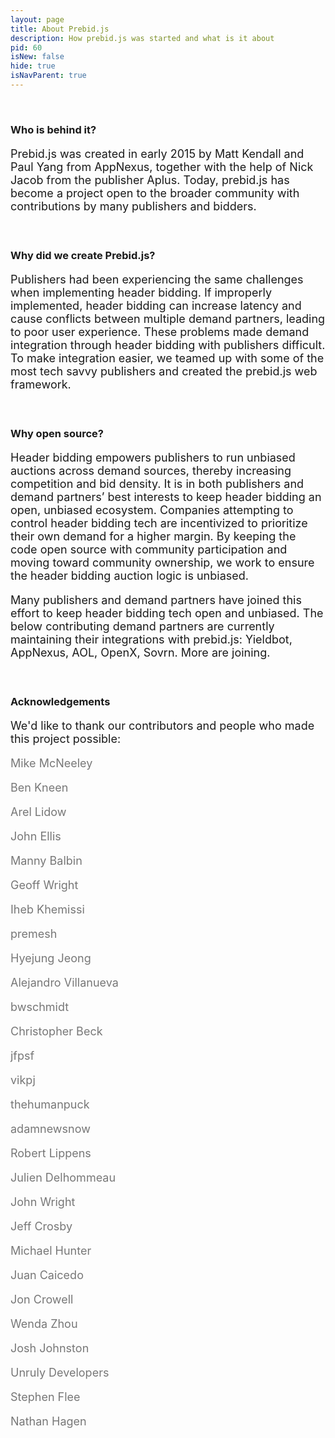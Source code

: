 ```yaml
---
layout: page
title: About Prebid.js
description: How prebid.js was started and what is it about
pid: 60
isNew: false
hide: true
isNavParent: true
---
```


<style>

p {
	font-size: 18px;
}


</style>

<br>

<div class="bs-docs-section" markdown="1">

### Who is behind it?

Prebid.js was created in early 2015 by Matt Kendall and Paul Yang from AppNexus, together with the help of Nick Jacob from the publisher Aplus. Today, prebid.js has become a project open to the broader community with contributions by many publishers and bidders.

<br>

### Why did we create Prebid.js?

Publishers had been experiencing the same challenges when implementing header bidding. If improperly implemented, header bidding can increase latency and cause conflicts between multiple demand partners, leading to poor user experience. These problems made demand integration through header bidding with publishers difficult. To make integration easier, we teamed up with some of the most tech savvy publishers and created the prebid.js web framework.

<br>

### Why open source?

Header bidding empowers publishers to run unbiased auctions across demand sources, thereby increasing competition and bid density. It is in both publishers and demand partners’ best interests to keep header bidding an open, unbiased ecosystem. Companies attempting to control header bidding tech are incentivized to prioritize their own demand for a higher margin. By keeping the code open source with community participation and moving toward community ownership, we work to ensure the header bidding auction logic is unbiased.

Many publishers and demand partners have joined this effort to keep header bidding tech open and unbiased. The below contributing demand partners are currently maintaining their integrations with prebid.js: Yieldbot, AppNexus, AOL, OpenX, Sovrn. More are joining.

<br>

### Acknowledgements

We'd like to thank our contributors and people who made this project possible:

<div style="color: #777"  markdown="1">

Mike McNeeley

Ben Kneen

Arel Lidow

John Ellis

Manny Balbin

Geoff Wright

Iheb Khemissi

premesh

Hyejung Jeong

Alejandro Villanueva

bwschmidt

Christopher Beck

jfpsf

vikpj

thehumanpuck

adamnewsnow

Robert Lippens

Julien Delhommeau

John Wright

Jeff Crosby

Michael Hunter

Juan Caicedo

Jon Crowell

Wenda Zhou

Josh Johnston

Unruly Developers

Stephen Flee

Nathan Hagen

</div>

</div>

